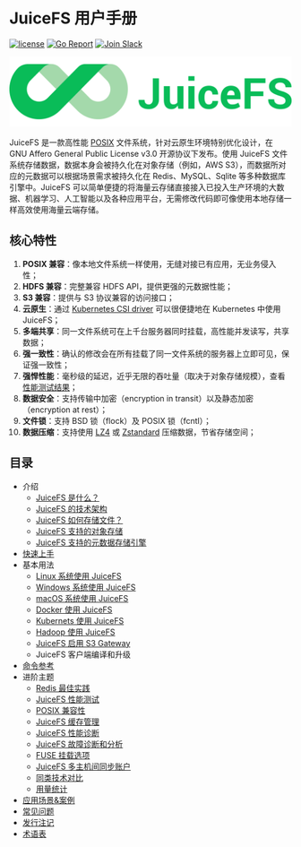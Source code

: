 # JuiceFS 用户手册

[![license](https://img.shields.io/badge/license-AGPL%20V3-blue)](https://github.com/juicedata/juicefs/blob/main/LICENSE) [![Go Report](https://img.shields.io/badge/go%20report-A+-brightgreen.svg?style=flat)](https://goreportcard.com/badge/github.com/juicedata/juicefs) [![Join Slack](https://badgen.net/badge/Slack/Join%20JuiceFS/0abd59?icon=slack)](https://join.slack.com/t/juicefs/shared_invite/zt-n9h5qdxh-0bJojPaql8cfFgwerDQJgA)

![JuiceFS LOGO](../images/juicefs-logo.png)

JuiceFS 是一款高性能 [POSIX](https://en.wikipedia.org/wiki/POSIX) 文件系统，针对云原生环境特别优化设计，在 GNU Affero General Public License v3.0 开源协议下发布。使用 JuiceFS 文件系统存储数据，数据本身会被持久化在对象存储（例如，AWS S3），而数据所对应的元数据可以根据场景需求被持久化在 Redis、MySQL、Sqlite 等多种数据库引擎中。JuiceFS 可以简单便捷的将海量云存储直接接入已投入生产环境的大数据、机器学习、人工智能以及各种应用平台，无需修改代码即可像使用本地存储一样高效使用海量云端存储。

## 核心特性

1. **POSIX 兼容**：像本地文件系统一样使用，无缝对接已有应用，无业务侵入性；
2. **HDFS 兼容**：完整兼容 HDFS API，提供更强的元数据性能；
3. **S3 兼容**：提供与 S3 协议兼容的访问接口；
4. **云原生**：通过 [Kubernetes CSI driver](https://github.com/juicedata/juicefs/blob/main/docs/en/how_to_use_on_kubernetes.md) 可以很便捷地在 Kubernetes 中使用 JuiceFS；
5. **多端共享**：同一文件系统可在上千台服务器同时挂载，高性能并发读写，共享数据；
6. **强一致性**：确认的修改会在所有挂载了同一文件系统的服务器上立即可见，保证强一致性；
7. **强悍性能**：毫秒级的延迟，近乎无限的吞吐量（取决于对象存储规模），查看[性能测试结果](#性能测试)；
8. **数据安全**：支持传输中加密（encryption in transit）以及静态加密（encryption at rest）；
9. **文件锁**：支持 BSD 锁（flock）及 POSIX 锁（fcntl）；
10. **数据压缩**：支持使用 [LZ4](https://lz4.github.io/lz4) 或 [Zstandard](https://facebook.github.io/zstd) 压缩数据，节省存储空间；

## 目录

- 介绍
  - [JuiceFS 是什么？](introduction.md)
  - [JuiceFS 的技术架构](architecture.md)
  - [JuiceFS 如何存储文件？](how_juicefs_store_files.md)
  - [JuiceFS 支持的对象存储](object_storage_support_and_setup.md)
  - [JuiceFS 支持的元数据存储引擎](databases_for_metadata.md)
- [快速上手](quick_start_guide.md)
- 基本用法
  - [Linux 系统使用 JuiceFS](juicefs_on_linux.md)
  - [Windows 系统使用 JuiceFS](juicefs_on_windows.md)
  - [macOS 系统使用 JuiceFS](juicefs_on_macos.md)
  - [Docker 使用 JuiceFS](juicefs_on_docker.md)
  - [Kubernets 使用 JuiceFS](juicefs_on_kubernets.md) 
  - [Hadoop 使用 JuiceFS](hadoop_java_sdk.md)
  - [JuiceFS 启用 S3 Gateway](s3_gateway.md)
  - JuiceFS 客户端编译和升级
- [命令参考](command_reference.md)
- 进阶主题
  - [Redis 最佳实践](redis_best_practices.md)
  - [JuiceFS 性能测试](benchmark.md)
  - [POSIX 兼容性](posix_compatibility.md)
  - [JuiceFS 缓存管理](cache_management.md)
  - [JuiceFS 性能诊断](operations_profiling.md)
  - [JuiceFS 故障诊断和分析](fault_diagnosis_and_analysis.md)
  - [FUSE 挂载选项](fuse_mount_options.md)
  - [JuiceFS 多主机间同步账户](sync_accounts_between_multiple_hosts.md)
  - [同类技术对比](../en/comparison_with_others.md)
  - [用量统计](usage-tracking.md)
- [应用场景&案例](case/README.md)
- [常见问题](faq.md)
- [发行注记](release_notes.md)
- [术语表](glossary.md)